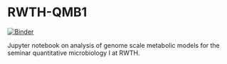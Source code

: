 # RWTH-QMB1

[![Binder](https://mybinder.org/badge_logo.svg)](https://mybinder.org/v2/gh/uliebal/RWTH-QMB1/master)

Jupyter notebook on analysis of genome scale metabolic models for the seminar quantitative microbiology I at RWTH.
